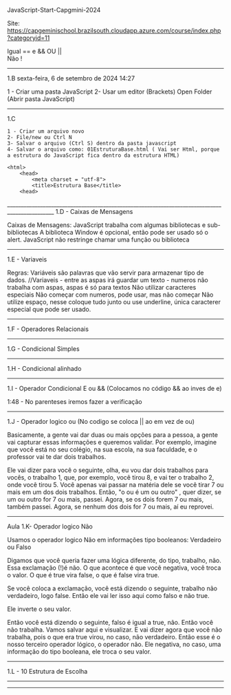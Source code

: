 JavaScript-Start-Capgmini-2024


Site: https://capgeminischool.brazilsouth.cloudapp.azure.com/course/index.php?categoryid=11


Igual        == 
e            && 
OU           ||  
Não          !  

_______________________________________________________________________________________________
1.B
sexta-feira, 6 de setembro de 2024
14:27

1 - Criar uma pasta JavaScript
2- Usar um editor (Brackets)
Open Folder (Abrir pasta JavaScript)
_______________________________________________________________________________________________
1.C

    1 - Criar um arquivo novo
    2- File/new ou Ctrl N
    3- Salvar o arquivo (Ctrl S) dentro da pasta javascript
    4- Salvar o arquivo como: 01EstruturaBase.html ( Vai ser Html, porque a estrutura do JavaScript fica dentro da estrutura HTML)

<!DOCTYPE html>
    <html>
        <head>
            <meta charset = "utf-8">
            <title>Estrutura Base</title>
        <head>
        
<body>
        
</body>
        
  </html>
_______________________________________________________________________________________________
1.D - Caixas de Mensagens

Caixas de Mensagens: 
JavaScript trabalha com algumas bibliotecas e sub-bibliotecas
A biblioteca Window é opcional, então pode ser usado só o alert.
JavaScript não restringe chamar uma função ou  biblioteca

_______________________________________________________________________________________________
1.E - Variaveis 

Regras:
Variáveis são palavras que vão servir para armazenar tipo de dados.
//Variaveis - entre as aspas irá guardar um texto - 
numeros não trabalha com aspas, aspas é só para textos
Não utilizar caracteres especiais
Não começar com numeros, pode usar, mas não começar
Não utilize espaço, nesse coloque tudo junto ou use underline, única caracterer especial que pode ser usado.
_______________________________________________________________________________________________
1.F - Operadores Relacionais

_______________________________________________________________________________________________
1.G - Condicional Simples

_______________________________________________________________________________________________
1.H - Condicional alinhado


_______________________________________________________________________________________________
1.I - Operador Condicional E ou && (Colocamos no código && ao inves de e)

1:48 - No parenteses iremos fazer a verificação
_______________________________________________________________________________________________
1.J - Operador logico ou (No codigo se coloca || ao em vez de ou)

Basicamente, a gente vai dar duas ou mais opções para a pessoa, a gente vai capturar essas 
informações e queremos validar. Por exemplo, imagine que você está no 
seu colégio, na sua escola, na sua faculdade, e o professor vai te dar dois trabalhos.

Ele vai dizer para você o seguinte, olha, eu vou dar dois trabalhos para vocês, o trabalho 1,
que, por exemplo, você tirou 8, e vai ter o trabalho 2, onde você tirou 5. Você apenas vai 
passar na matéria dele se você tirar 7 ou mais em um dos dois trabalhos. Então, "o ou é um ou 
outro" , quer dizer, se um ou outro for 7 ou mais, passei. Agora, se os dois forem 7 ou mais,
também passei. Agora, se nenhum dos dois for 7 ou mais, aí eu reprovei.

_______________________________________________________________________________________________
Aula 1.K- Operador logico Não

Usamos o operador logico Não em informações tipo booleanos: Verdadeiro ou Falso

Digamos que você queria fazer uma lógica diferente, do tipo, trabalho, não. Essa exclamação (!)é não. O que acontece é que você negativa, você troca o valor. O que é true vira false, o que é false vira true. 

Se você coloca a exclamação, você está dizendo o seguinte, trabalho não verdadeiro, logo false. Então ele vai ler isso aqui como falso e não true.

Ele inverte o seu valor.

Então você está dizendo o seguinte, falso é igual a true, não. Então você não trabalha. Vamos salvar aqui e visualizar. E vai dizer agora que você não trabalha, pois o que era true virou, no caso, não verdadeiro. Então esse é o nosso terceiro operador lógico, o operador não. Ele negativa, no caso, uma informação do tipo booleana, ele troca o seu valor. 
_______________________________________________________________________________________________
1.L - 10 Estrutura de Escolha


_______________________________________________________________________________________________



_______________________________________________________________________________________________




